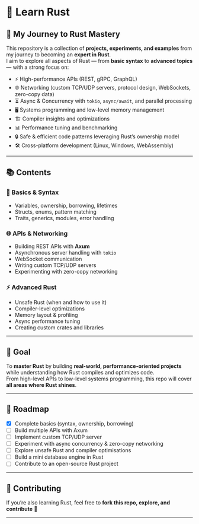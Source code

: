 # 🦀 Learn Rust

## 🚀 My Journey to Rust Mastery

This repository is a collection of **projects, experiments, and examples** from my journey to becoming an **expert in Rust**.  
I aim to explore all aspects of Rust — from **basic syntax** to **advanced topics** — with a strong focus on:

- ⚡ High-performance APIs (REST, gRPC, GraphQL)
- 🌐 Networking (custom TCP/UDP servers, protocol design, WebSockets, zero-copy data)
- ⏳ Async & Concurrency with `tokio`, `async/await`, and parallel processing
- 🖥️ Systems programming and low-level memory management
- 🏗️ Compiler insights and optimizations
- 📊 Performance tuning and benchmarking
- 🔒 Safe & efficient code patterns leveraging Rust’s ownership model
- 🛠️ Cross-platform development (Linux, Windows, WebAssembly)

---

## 📚 Contents

### 🚀 Basics & Syntax

- Variables, ownership, borrowing, lifetimes
- Structs, enums, pattern matching
- Traits, generics, modules, error handling

### 🌐 APIs & Networking

- Building REST APIs with **Axum**
- Asynchronous server handling with `tokio`
- WebSocket communication
- Writing custom TCP/UDP servers
- Experimenting with zero-copy networking

### ⚡ Advanced Rust

- Unsafe Rust (when and how to use it)
- Compiler-level optimizations
- Memory layout & profiling
- Async performance tuning
- Creating custom crates and libraries

---

## 🎯 Goal

To **master Rust** by building **real-world, performance-oriented projects** while understanding how Rust compiles and optimizes code.  
From high-level APIs to low-level systems programming, this repo will cover **all areas where Rust shines**.

---

## 📌 Roadmap

- [x] Complete basics (syntax, ownership, borrowing)
- [ ] Build multiple APIs with Axum
- [ ] Implement custom TCP/UDP server
- [ ] Experiment with async concurrency & zero-copy networking
- [ ] Explore unsafe Rust and compiler optimisations
- [ ] Build a mini database engine in Rust
- [ ] Contribute to an open-source Rust project

---

## 🤝 Contributing

If you’re also learning Rust, feel free to **fork this repo, explore, and contribute** 🚀

---
